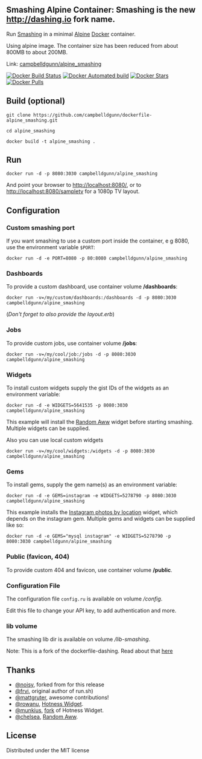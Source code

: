 ## Smashing Alpine Container:  Smashing is the new http://dashing.io fork name.

Run [Smashing](https://github.com/Smashing/smashing) in a minimal [Alpine](https://alpinelinux.org/about/) [Docker](http://docker.io/) container.

Using alpine image. The container size has been reduced from about 800MB to about 200MB.

Link: [campbelldgunn/alpine_smashing](https://registry.hub.docker.com/u/campbelldgunn/alpine_smashing/)

[![Docker Build Status](https://img.shields.io/docker/build/campbelldgunn/alpine_smashing.svg?style=for-the-badge)](https://hub.docker.com/r/ccampbelldgunn/alpine_smashing/)
[![Docker Automated build](https://img.shields.io/docker/automated/campbelldgunn/alpine_smashing.svg?style=for-the-badge)](https://hub.docker.com/r/ccampbelldgunn/alpine_smashing/)
[![Docker Stars](https://img.shields.io/docker/stars/campbelldgunn/alpine_smashing.svg?style=for-the-badge)](https://hub.docker.com/r/ccampbelldgunn/alpine_smashing/)
[![Docker Pulls](https://img.shields.io/docker/pulls/campbelldgunn/alpine_smashing.svg?style=for-the-badge)](https://hub.docker.com/r/campbelldgunn/alpine_smashing/)

## Build (optional)

```git clone https://github.com/campbelldgunn/dockerfile-alpine_smashing.git```

```cd alpine_smashing```

```docker build -t alpine_smashing . ```

## Run
```docker run -d -p 8080:3030 campbelldgunn/alpine_smashing```

And point your browser to [http://localhost:8080/](http://localhost:8080/),
or to [http://localhost:8080/sampletv](http://localhost:8080/sampletv) for a 1080p TV layout.


## Configuration
### Custom smashing port
If you want smashing to use a custom port inside the container, e g 8080, use the environment variable `$PORT`:

```docker run -d -e PORT=8080 -p 80:8080 campbelldgunn/alpine_smashing```

### Dashboards
To provide a custom dashboard, use container volume **/dashboards**:

```docker run -v=/my/custom/dashboards:/dashboards -d -p 8080:3030 campbelldgunn/alpine_smashing```

(*Don't forget to also provide the layout.erb*)

### Jobs
To provide custom jobs, use container volume **/jobs**:

```docker run -v=/my/cool/job:/jobs -d -p 8080:3030 campbelldgunn/alpine_smashing```

### Widgets
To install custom widgets supply the gist IDs of the widgets as an environment variable:

```docker run -d -e WIDGETS=5641535 -p 8080:3030 campbelldgunn/alpine_smashing```

This example will install the [Random Aww](https://gist.github.com/chelsea/5641535) widget
before starting smashing. Multiple widgets can be supplied.

Also you can use local custom widgets

```docker run -v=/my/cool/widgets:/widgets -d -p 8080:3030 campbelldgunn/alpine_smashing```


### Gems
To install gems, supply the gem name(s) as an environment variable:

```docker run -d -e GEMS=instagram -e WIDGETS=5278790 -p 8080:3030 campbelldgunn/alpine_smashing```

This example installs the [Instagram photos by location](https://gist.github.com/mjamieson/5278790) widget,
which depends on the instagram gem. Multiple gems and widgets can be supplied like so:

```docker run -d -e GEMS="mysql instagram" -e WIDGETS=5278790 -p 8080:3030 campbelldgunn/alpine_smashing```

### Public (favicon, 404)
To provide custom 404 and favicon, use container volume **/public**.

### Configuration File
The configuration file ```config.ru``` is available on volume */config*.

Edit this file to change your API key, to add authentication and more.
### lib volume
The smashing lib dir is available on volume */lib-smashing*.

Note: This is a fork of the dockerfile-dashing. Read about that [here](http://github.com/frvi/dockerfile-dashing)

## Thanks
- [@noisy](https://github.com/noisy/smashing), forked from for this release
- [@frvi](https://github.com/frvi), original author of run.sh)
- [@mattgruter](https://github.com/mattgruter), awesome contributions!
- [@rowanu](https://github.com/rowanu), [Hotness Widget](https://gist.github.com/rowanu/6246149).
- [@munkius](https://github.com/munkius), [fork](https://gist.github.com/munkius/9209839) of Hotness Widget.
- [@chelsea](https://github.com/chelsea), [Random Aww](https://gist.github.com/chelsea/5641535).

## License
Distributed under the MIT license
